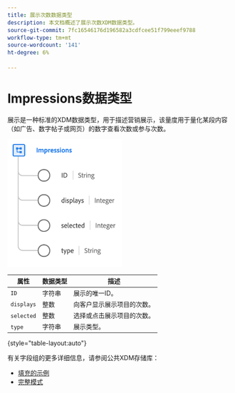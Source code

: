 ```yaml
---
title: 展示次数数据类型
description: 本文档概述了展示次数XDM数据类型。
source-git-commit: 7fc16546176d196582a3cdfcee51f799eeef9788
workflow-type: tm+mt
source-wordcount: '141'
ht-degree: 6%

---
```


#  Impressions数据类型

 展示是一种标准的XDM数据类型，用于描述营销展示，该量度用于量化某段内容（如广告、数字帖子或网页）的数字查看次数或参与次数。

![](../images/data-types/impressions.png)

| 属性 | 数据类型 | 描述 |
| --- | --- | --- |
| `ID` | 字符串 | 展示的唯一ID。 |
| `displays` | 整数 | 向客户显示展示项目的次数。 |
| `selected` | 整数 | 选择或点击展示项目的次数。 |
| `type` | 字符串 | 展示类型。 |

{style=&quot;table-layout:auto&quot;}

有关字段组的更多详细信息，请参阅公共XDM存储库：

* [填充的示例](https://github.com/adobe/xdm/blob/master/components/datatypes/industry-verticals/impressions.example.1.json)
* [完整模式](https://github.com/adobe/xdm/blob/master/components/datatypes/industry-verticals/impressions.schema.json)
